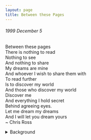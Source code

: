 ```yaml
---
layout: page
title: Between these Pages
---
```


###### 1999 December 5<br>
Between these pages<br>
There is nothing to read<br>
Nothing to see<br>
And nothing to share<br>
My dreams are mine<br>
And whoever I wish to share them with<br>
To read further<br>
Is to discover my world<br>
And those who discover my world<br>
Discover me<br>
And everything I hold secret<br>
Behind agreeing eyes.<br>
Let me dream my dreams<br>
And I will let you dream yours<br>
~ Chris Ross

<details>
  <summary>Background</summary>
This poem was written at the start of a new notebook and I've traditionally included it at the start of any collection I've shared.
</details>
